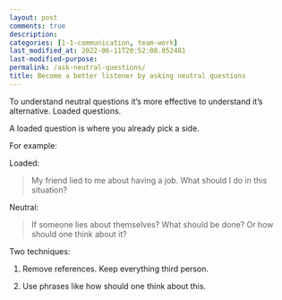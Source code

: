 ```yaml
---
layout: post
comments: true
description:
categories: [1-1-communication, team-work]
last_modified_at: 2022-06-11T20:52:08.052481
last-modified-purpose:
permalink: /ask-neutral-questions/
title: Become a better listener by asking neutral questions
---
```


To understand neutral questions it’s more effective to understand it’s alternative. Loaded questions.

A loaded question is where you already pick a side.

For example:

Loaded:

> My friend lied to me about having a job. What should I do in this situation?

Neutral:

> If someone lies about themselves? What should be done? Or how should one think about it?

Two techniques:

1. Remove references. Keep everything third person.

2. Use phrases like how should one think about this.